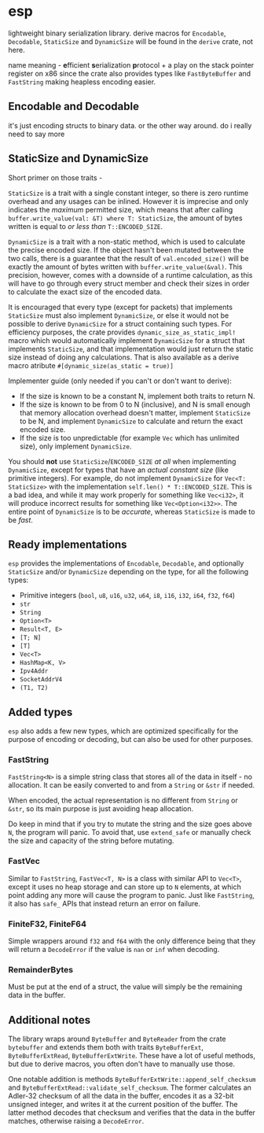 # esp

lightweight binary serialization library. derive macros for `Encodable`, `Decodable`, `StaticSize` and `DynamicSize` will be found in the `derive` crate, not here.

name meaning - **e**fficient **s**erialization **p**rotocol + a play on the stack pointer register on x86 since the crate also provides types like `FastByteBuffer` and `FastString` making heapless encoding easier.

## Encodable and Decodable

it's just encoding structs to binary data. or the other way around. do i really need to say more

## StaticSize and DynamicSize

Short primer on those traits -

`StaticSize` is a trait with a single constant integer, so there is zero runtime overhead and any usages can be inlined. However it is imprecise and only indicates the *maximum* permitted size, which means that after calling `buffer.write_value(val: &T) where T: StaticSize`, the amount of bytes written is equal to *or less than* `T::ENCODED_SIZE`.

`DynamicSize` is a trait with a non-static method, which is used to calculate the precise encoded size. If the object hasn't been mutated between the two calls, there is a guarantee that the result of `val.encoded_size()` will be exactly the amount of bytes written with `buffer.write_value(&val)`. This precision, however, comes with a downside of a runtime calculation, as this will have to go through every struct member and check their sizes in order to calculate the exact size of the encoded data.

It is encouraged that every type (except for packets) that implements `StaticSize` must also implement `DynamicSize`, or else it would not be possible to derive `DynamicSize` for a struct containing such types. For efficiency purposes, the crate provides `dynamic_size_as_static_impl!` macro which would automatically implement `DynamicSize` for a struct that implements `StaticSize`, and that implementation would just return the static size instead of doing any calculations. That is also available as a derive macro atribute `#[dynamic_size(as_static = true)]`

Implementer guide (only needed if you can't or don't want to derive):

* If the size is known to be a constant N, implement both traits to return N.
* If the size is known to be from 0 to N (inclusive), and N is small enough that memory allocation overhead doesn't matter, implement `StaticSize` to be N, and implement `DynamicSize` to calculate and return the exact encoded size.
* If the size is too unpredictable (for example `Vec` which has unlimited size), only implement `DynamicSize`.

You should **not** use `StaticSize`/`ENCODED_SIZE` *at all* when implementing `DynamicSize`, except for types that have an *actual constant size* (like primitive integers). For example, do not implement `DynamicSize` for `Vec<T: StaticSize>` with the implementation `self.len() * T::ENCODED_SIZE`. This is a bad idea, and while it may work properly for something like `Vec<i32>`, it will produce incorrect results for something like `Vec<Option<i32>>`. The entire point of `DynamicSize` is to be *accurate*, whereas `StaticSize` is made to be *fast*.

## Ready implementations

`esp` provides the implementations of `Encodable`, `Decodable`, and optionally `StaticSize` and/or `DynamicSize` depending on the type, for all the following types:

* Primitive integers (`bool`, `u8`, `u16`, `u32`, `u64`, `i8`, `i16`, `i32`, `i64`, `f32`, `f64`)
* `str`
* `String`
* `Option<T>`
* `Result<T, E>`
* `[T; N]`
* `[T]`
* `Vec<T>`
* `HashMap<K, V>`
* `Ipv4Addr`
* `SocketAddrV4`
* `(T1, T2)`

## Added types

`esp` also adds a few new types, which are optimized specifically for the purpose of encoding or decoding, but can also be used for other purposes.

### FastString

`FastString<N>` is a simple string class that stores all of the data in itself - no allocation. It can be easily converted to and from a `String` or `&str` if needed.

When encoded, the actual representation is no different from `String` or `&str`, so its main purpose is just avoiding heap allocation.

Do keep in mind that if you try to mutate the string and the size goes above `N`, the program will panic. To avoid that, use `extend_safe` or manually check the size and capacity of the string before mutating.

### FastVec

Similar to `FastString`, `FastVec<T, N>` is a class with similar API to `Vec<T>`, except it uses no heap storage and can store up to `N` elements, at which point adding any more will cause the program to panic. Just like `FastString`, it also has `safe_` APIs that instead return an error on failure.

### FiniteF32, FiniteF64

Simple wrappers around `f32` and `f64` with the only difference being that they will return a `DecodeError` if the value is `nan` or `inf` when decoding.

### RemainderBytes

Must be put at the end of a struct, the value will simply be the remaining data in the buffer.

## Additional notes

The library wraps around `ByteBuffer` and `ByteReader` from the crate `bytebuffer` and extends them both with traits `ByteBufferExt`, `ByteBufferExtRead`, `ByteBufferExtWrite`. These have a lot of useful methods, but due to derive macros, you often don't have to manually use those.

One notable addition is methods `ByteBufferExtWrite::append_self_checksum` and `ByteBufferExtRead::validate_self_checksum`. The former calculates an Adler-32 checksum of all the data in the buffer, encodes it as a 32-bit unsigned integer, and writes it at the current position of the buffer. The latter method decodes that checksum and verifies that the data in the buffer matches, otherwise raising a `DecodeError`.